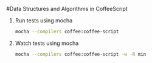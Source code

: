 #Data Structures and Algorithms in CoffeeScript


1. Run tests using mocha

	```bash
	mocha --compilers coffee:coffee-script
	```

2. Watch tests using mocha

	```bash
	mocha --compilers coffee:coffee-script -w -R min
	```
